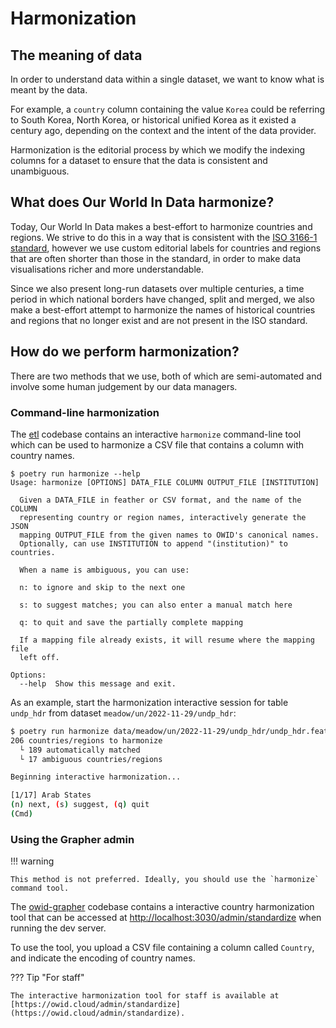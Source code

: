 # Harmonization

## The meaning of data

In order to understand data within a single dataset, we want to know what is meant by the data.

For example, a `country` column containing the value `Korea` could be referring to South Korea, North Korea, or historical unified Korea as it existed a century ago, depending on the context and the intent of the data provider.

Harmonization is the editorial process by which we modify the indexing columns for a dataset to ensure that the data is consistent and unambiguous.

## What does Our World In Data harmonize?

Today, Our World In Data makes a best-effort to harmonize countries and regions. We strive to do this in a way that is consistent with the [ISO 3166-1 standard](https://en.wikipedia.org/wiki/ISO_3166-1), however we use custom editorial labels for countries and regions that are often shorter than those in the standard, in order to make data visualisations richer and more understandable.

Since we also present long-run datasets over multiple centuries, a time period in which national borders have changed, split and merged, we also make a best-effort attempt to harmonize the names of historical countries and regions that no longer exist and are not present in the ISO standard.

## How do we perform harmonization?

There are two methods that we use, both of which are semi-automated and involve some human judgement by our data managers.

### Command-line harmonization

The [etl](https://github.com/owid/etl) codebase contains an interactive `harmonize` command-line tool which can be used to harmonize a CSV file that contains a column with country names.

```
$ poetry run harmonize --help
Usage: harmonize [OPTIONS] DATA_FILE COLUMN OUTPUT_FILE [INSTITUTION]

  Given a DATA_FILE in feather or CSV format, and the name of the COLUMN
  representing country or region names, interactively generate the JSON
  mapping OUTPUT_FILE from the given names to OWID's canonical names.
  Optionally, can use INSTITUTION to append "(institution)" to countries.

  When a name is ambiguous, you can use:

  n: to ignore and skip to the next one

  s: to suggest matches; you can also enter a manual match here

  q: to quit and save the partially complete mapping

  If a mapping file already exists, it will resume where the mapping file
  left off.

Options:
  --help  Show this message and exit.
```

As an example, start the harmonization interactive session for table `undp_hdr` from dataset `meadow/un/2022-11-29/undp_hdr`:


```bash
$ poetry run harmonize data/meadow/un/2022-11-29/undp_hdr/undp_hdr.feather country mapping.json
206 countries/regions to harmonize
  └ 189 automatically matched
  └ 17 ambiguous countries/regions

Beginning interactive harmonization...

[1/17] Arab States
(n) next, (s) suggest, (q) quit
(Cmd)
```

### Using the Grapher admin

!!! warning

    This method is not preferred. Ideally, you should use the `harmonize` command tool.

The [owid-grapher](https://github.com/owid/owid-grapher) codebase contains a interactive country harmonization tool that can be accessed at [http://localhost:3030/admin/standardize](http://localhost:3030/admin/standardize) when running the dev server.

To use the tool, you upload a CSV file containing a column called `Country`, and indicate the encoding of country names.

??? Tip "For staff"

    The interactive harmonization tool for staff is available at [https://owid.cloud/admin/standardize](https://owid.cloud/admin/standardize).

